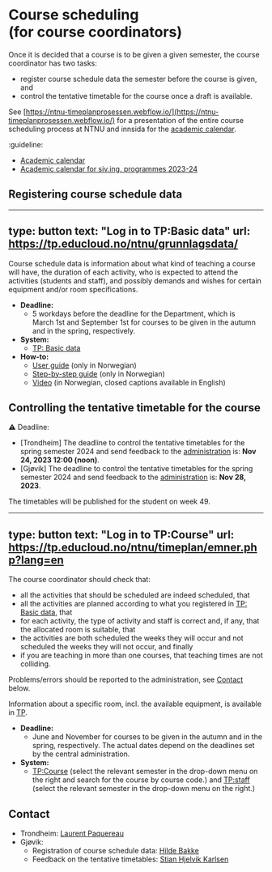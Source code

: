 # Course scheduling (for course coordinators)


Once it is decided that a course is to be given a given semester, the course coordinator has two tasks:
- register course schedule data the semester before the course is given, and
- control the tentative timetable for the course once a draft is available.

See [https://ntnu-timeplanprosessen.webflow.io/](https://ntnu-timeplanprosessen.webflow.io/) for a presentation of the entire course scheduling process at NTNU and innsida for the [academic calendar](https://i.ntnu.no/studiekalender).


:guideline:
- [Academic calendar](https://i.ntnu.no/en/studiekalender)
- [Academic calendar for siv.ing. programmes 2023-24](https://o365addins.it.ntnu.no/RadUtvalg/Widget/DownloadWidgetDataFile?url=/sites/meeting-fus/Delte%20dokumenter/110/S23-008-06-STUDIEKALENDER-FUS-2023-24.docx&filename=S23-008-06-STUDIEKALENDER-FUS-2023-24.docx)


## Registering course schedule data


---
type: button
text: "Log in to TP:Basic data"
url: https://tp.educloud.no/ntnu/grunnlagsdata/
---


Course schedule data is information about what kind of teaching a course will have, the duration of each activity, who is expected to attend the activities (students and staff), and possibly demands and wishes for certain equipment and/or room specifications. 


* **Deadline:**
    - 5 workdays before the deadline for the Department, which is March 1st and September 1st for courses to be given in the autumn and in the spring, respectively.
* **System:**
    - [TP: Basic data](https://tp.educloud.no/ntnu/grunnlagsdata/) 
* **How-to:** 
    - [User guide](https://i.ntnu.no/wiki/-/wiki/Norsk/TP+-+Brukerveiledning+for+innmelding+av+timeplandata) (only in Norwegian)
    - [Step-by-step guide](https://www.bott-samarbeidet.no/fagsamarbeid/studie-bott/tp/veiledninger/grunnlagsdata/trinnvis-trinn-1.html) (only in Norwegian)
    - [Video](https://youtu.be/CIapIELkHTc) (in Norwegian, closed captions available in English)

    
## Controlling the tentative timetable for the course


:warning:
Deadline:
- [Trondheim] The deadline to control the tentative timetables for the spring semester 2024 and send feedback to the [administration](mailto:laurent.paquereau@ntnu.no) is: **Nov 24, 2023 12:00 (noon)**.
- [Gjøvik] The deadline to control the tentative timetables for the spring semester 2024 and send feedback to the [administration](mailto:stian.karlsen@ntnu.no) is: **Nov 28, 2023**.

The timetables will be published for the student on week 49.


---
type: button
text: "Log in to TP:Course"
url: https://tp.educloud.no/ntnu/timeplan/emner.php?lang=en
---


The course coordinator should check that:
- all the activities that should be scheduled are indeed scheduled, that
- all the activities are planned according to what you registered in [TP: Basic data](https://tp.educloud.no/ntnu/grunnlagsdata/), that
- for each activity, the type of activity and staff is correct and, if any, that the allocated room is suitable, that
- the activities are both scheduled the weeks they will occur and not scheduled the weeks they will not occur, and finally
- if you are teaching in more than one courses, that teaching times are not colliding.

Problems/errors should be reported to the administration, see [Contact](https://edu.iik.ntnu.no/timeplan#contact) below.

Information about a specific room, incl. the available equipment, is available in [TP](https://tp.educloud.no/ntnu/timeplan/?type=room). 


* **Deadline:**
    - June and November for courses to be given in the autumn and in the spring, respectively. The actual dates depend on the deadlines set by the central administration.
* **System:**
    - [TP:Course](https://tp.educloud.no/ntnu/timeplan/emner.php?lang=en) (select the relevant semester in the drop-down menu on the right and search for the course by course code.) and [TP:staff](https://tp.educloud.no/ntnu/timeplan/timeplan.php?type=staff&lang=en) (select the relevant semester in the drop-down menu on the right.)


## Contact

* Trondheim: [Laurent Paquereau](mailto:laurent.paquereau@ntnu.no)
* Gjøvik: 
    - Registration of course schedule data: [Hilde Bakke](mailto:hilde.bakke@ntnu.no)
    - Feedback on the tentative timetables: [Stian Hjelvik Karlsen](mailto:stian.karlsen@ntnu.no)
